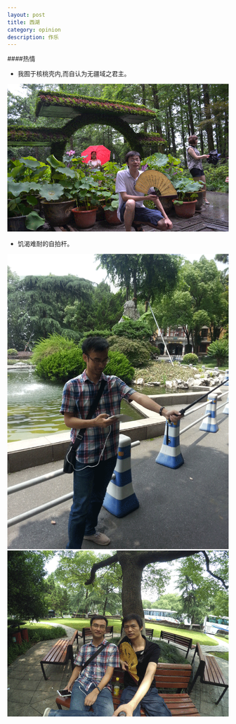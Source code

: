 ```yaml
---
layout: post
title: 西湖 
category: opinion
description: 作乐
---
```



####热情
* 我囿于核桃壳内,而自认为无疆域之君主。
<div id="transform1">
<div class="inner">
<img src="/images/xihu/whoare.gif" alt="Nature">
</div>
</div>

* 饥渴难耐的自拍杆。
<div id="transform1">
<div class="inner">
<img src="/images/xihu/self-trick.gif" alt="Nature">
<img src="/images/xihu/self-take.gif" alt="Nature">
</div>
</div>

